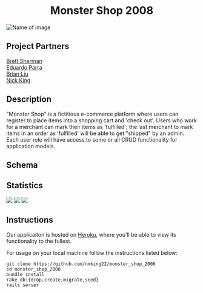 # <div align="center">  Monster Shop 2008


![Name of image](https://image.shutterstock.com/image-vector/cartoon-furry-monster-halloween-vector-260nw-1197171505.jpg)



 ## Project Partners


[Brett Sherman](https://github.com/BJSherman80)<br>
[Eduardo Parra](https://github.com/helloeduardo) <br>
[Brian Liu](https://github.com/badgerbreezy) <br>
[Nick King](https://github.com/nmking22) <br>




## Description
"Monster Shop" is a fictitious e-commerce platform where users can register to place items into a shopping cart and 'check out'. Users who work for a merchant can mark their items as 'fulfilled'; the last merchant to mark items in an order as 'fulfilled' will be able to get "shipped" by an admin. Each user role will have access to some or all CRUD functionality for application models.



## Schema



## Statistics
   ![](https://img.shields.io/badge/Rails-5.2.4-informational?style=flat&logo=<LOGO_NAME>&logoColor=white&color=2bbc8a)    ![](https://img.shields.io/badge/Code-HTML-informational?style=flat&logo=<LOGO_NAME>&logoColor=white&color=2bbc8a) ![](https://img.shields.io/badge/Code-CSS-informational?style=flat&logo=<LOGO_NAME>&logoColor=white&color=2bbc8a)


## Instructions
Our applicaiton is hosted on [Heroku](https://infinite-depths-29009.herokuapp.com/), where you'll be able to view its functionality to the fullest. 

For usage on your local machine follow the instructions listed below:
```
git clone https://github.com/nmking22/monster_shop_2008
cd monster_shop_2008
bundle install
rake db:{drop,create,migrate,seed}
rails server
```
